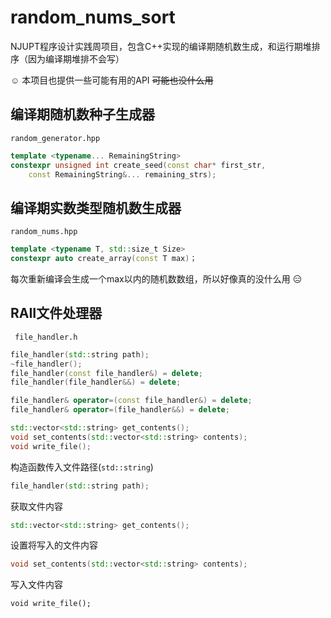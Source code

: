 # random_nums_sort
NJUPT程序设计实践周项目，包含C++实现的编译期随机数生成，和运行期堆排序（因为编译期堆排不会写）

:relaxed: 本项目也提供一些可能有用的API ~~可能也没什么用~~ 

## 编译期随机数种子生成器

`random_generator.hpp`

```cpp
template <typename... RemainingString>
constexpr unsigned int create_seed(const char* first_str,
	const RemainingString&... remaining_strs);
 ```

## 编译期实数类型随机数生成器

`random_nums.hpp`

```cpp
template <typename T, std::size_t Size>
constexpr auto create_array(const T max)；
```

每次重新编译会生成一个max以内的随机数数组，所以好像真的没什么用 :expressionless:

## RAII文件处理器

` file_handler.h`

```cpp
file_handler(std::string path);
~file_handler();
file_handler(const file_handler&) = delete;
file_handler(file_handler&&) = delete;

file_handler& operator=(const file_handler&) = delete;
file_handler& operator=(file_handler&&) = delete;

std::vector<std::string> get_contents();
void set_contents(std::vector<std::string> contents);
void write_file();
```

构造函数传入文件路径(`std::string`)

```cpp
file_handler(std::string path);
```

获取文件内容

```cpp
std::vector<std::string> get_contents();
```

设置将写入的文件内容

```cpp
void set_contents(std::vector<std::string> contents);
```

写入文件内容

```
void write_file();
```

